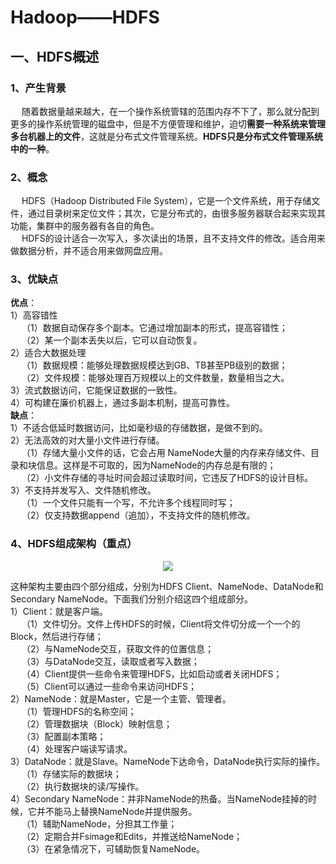 Hadoop——HDFS
===
## 一、HDFS概述
### 1、产生背景
&emsp; 随着数据量越来越大，在一个操作系统管辖的范围内存不下了，那么就分配到更多的操作系统管理的磁盘中，但是不方便管理和维护，迫切**需要一种系统来管理多台机器上的文件**，这就是分布式文件管理系统。**HDFS只是分布式文件管理系统中的一种**。  

### 2、概念  
&emsp; HDFS（Hadoop Distributed File System），它是一个文件系统，用于存储文件，通过目录树来定位文件；其次，它是分布式的，由很多服务器联合起来实现其功能，集群中的服务器有各自的角色。  
&emsp; HDFS的设计适合一次写入，多次读出的场景，且不支持文件的修改。适合用来做数据分析，并不适合用来做网盘应用。  

### 3、优缺点
**优点**：  
1）高容错性  
&emsp; （1）数据自动保存多个副本。它通过增加副本的形式，提高容错性；  
&emsp; （2）某一个副本丢失以后，它可以自动恢复。  
2）适合大数据处理  
&emsp; （1）数据规模：能够处理数据规模达到GB、TB甚至PB级别的数据；  
&emsp; （2）文件规模：能够处理百万规模以上的文件数量，数量相当之大。  
3）流式数据访问，它能保证数据的一致性。  
4）可构建在廉价机器上，通过多副本机制，提高可靠性。  
**缺点**：  
1）不适合低延时数据访问，比如毫秒级的存储数据，是做不到的。  
2）无法高效的对大量小文件进行存储。         
&emsp; （1）存储大量小文件的话，它会占用 NameNode大量的内存来存储文件、目录和块信息。这样是不可取的，因为NameNode的内存总是有限的；         
&emsp; （2）小文件存储的寻址时间会超过读取时间，它违反了HDFS的设计目标。   
3）不支持并发写入、文件随机修改。         
&emsp; （1）一个文件只能有一个写，不允许多个线程同时写；         
&emsp; （2）仅支持数据append（追加），不支持文件的随机修改。

### 4、HDFS组成架构（重点）
<p align="center">
<img src="https://github.com/Dr11ft/BigDataGuide/blob/master/Pics/Hadoop%E9%9D%A2%E8%AF%95%E9%A2%98Pics/HDFS%E6%96%87%E6%A1%A3-Pics/HDFS%E7%BB%84%E6%88%90%E6%9E%B6%E6%9E%84.png"/>  
<p align="center">
</p>
</p>  

这种架构主要由四个部分组成，分别为HDFS Client、NameNode、DataNode和Secondary NameNode。下面我们分别介绍这四个组成部分。  
1）Client：就是客户端。        
&emsp; （1）文件切分。文件上传HDFS的时候，Client将文件切分成一个一个的Block，然后进行存储；         
&emsp; （2）与NameNode交互，获取文件的位置信息；         
&emsp; （3）与DataNode交互，读取或者写入数据；        
&emsp; （4）Client提供一些命令来管理HDFS，比如启动或者关闭HDFS；         
&emsp; （5）Client可以通过一些命令来访问HDFS；  
2）NameNode：就是Master，它是一个主管、管理者。        
&emsp; （1）管理HDFS的名称空间；         
&emsp; （2）管理数据块（Block）映射信息；         
&emsp; （3）配置副本策略；       
&emsp; （4）处理客户端读写请求。  
3）DataNode：就是Slave。NameNode下达命令，DataNode执行实际的操作。       
&emsp; （1）存储实际的数据块；         
&emsp; （2）执行数据块的读/写操作。  
4）Secondary NameNode：并非NameNode的热备。当NameNode挂掉的时候，它并不能马上替换NameNode并提供服务。        
&emsp; （1）辅助NameNode，分担其工作量；         
&emsp; （2）定期合并Fsimage和Edits，并推送给NameNode；         
&emsp; （3）在紧急情况下，可辅助恢复NameNode。  





